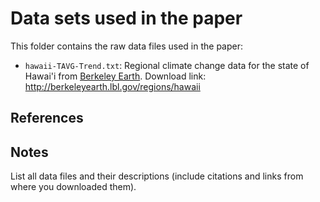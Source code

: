 # Data sets used in the paper

This folder contains the raw data files used in the paper:

* `hawaii-TAVG-Trend.txt`: Regional climate change data for the state of
  Hawai'i from [Berkeley Earth](http://berkeleyearth.org/). Download link:
  http://berkeleyearth.lbl.gov/regions/hawaii

## References

## Notes

List all data files and their descriptions (include citations and links from
where you downloaded them).
